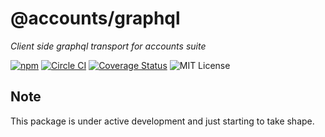 # @accounts/graphql

*Client side graphql transport for accounts suite*

[![npm](https://img.shields.io/npm/v/@accounts/graphql.svg?maxAge=2592000)](https://www.npmjs.com/package/@accounts/graphql) [![Circle CI](https://circleci.com/gh/js-accounts/graphql.svg?style=shield)](https://circleci.com/gh/js-accounts/graphql) [![Coverage Status](https://coveralls.io/repos/github/js-accounts/graphql/badge.svg?branch=master)](https://coveralls.io/github/js-accounts/graphql?branch=master) ![MIT License](https://img.shields.io/badge/license-MIT-blue.svg)

## Note

This package is under active development and just starting to take shape.
